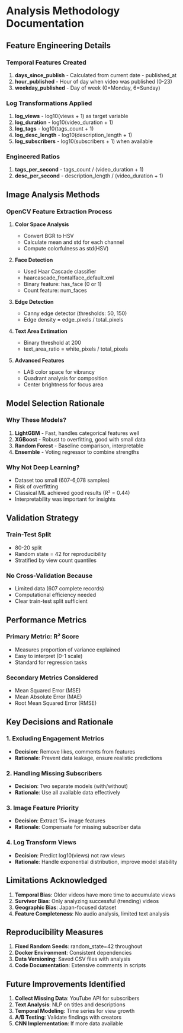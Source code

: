 # Analysis Methodology Documentation

## Feature Engineering Details

### Temporal Features Created
1. **days_since_publish** - Calculated from current date - published_at
2. **hour_published** - Hour of day when video was published (0-23)
3. **weekday_published** - Day of week (0=Monday, 6=Sunday)

### Log Transformations Applied
1. **log_views** - log10(views + 1) as target variable
2. **log_duration** - log10(video_duration + 1)
3. **log_tags** - log10(tags_count + 1)
4. **log_desc_length** - log10(description_length + 1)
5. **log_subscribers** - log10(subscribers + 1) when available

### Engineered Ratios
1. **tags_per_second** - tags_count / (video_duration + 1)
2. **desc_per_second** - description_length / (video_duration + 1)

## Image Analysis Methods

### OpenCV Feature Extraction Process
1. **Color Space Analysis**
   - Convert BGR to HSV
   - Calculate mean and std for each channel
   - Compute colorfulness as std(HSV)

2. **Face Detection**
   - Used Haar Cascade classifier
   - haarcascade_frontalface_default.xml
   - Binary feature: has_face (0 or 1)
   - Count feature: num_faces

3. **Edge Detection**
   - Canny edge detector (thresholds: 50, 150)
   - Edge density = edge_pixels / total_pixels

4. **Text Area Estimation**
   - Binary threshold at 200
   - text_area_ratio = white_pixels / total_pixels

5. **Advanced Features**
   - LAB color space for vibrancy
   - Quadrant analysis for composition
   - Center brightness for focus area

## Model Selection Rationale

### Why These Models?
1. **LightGBM** - Fast, handles categorical features well
2. **XGBoost** - Robust to overfitting, good with small data
3. **Random Forest** - Baseline comparison, interpretable
4. **Ensemble** - Voting regressor to combine strengths

### Why Not Deep Learning?
- Dataset too small (607-6,078 samples)
- Risk of overfitting
- Classical ML achieved good results (R² = 0.44)
- Interpretability was important for insights

## Validation Strategy

### Train-Test Split
- 80-20 split
- Random state = 42 for reproducibility
- Stratified by view count quantiles

### No Cross-Validation Because
- Limited data (607 complete records)
- Computational efficiency needed
- Clear train-test split sufficient

## Performance Metrics

### Primary Metric: R² Score
- Measures proportion of variance explained
- Easy to interpret (0-1 scale)
- Standard for regression tasks

### Secondary Metrics Considered
- Mean Squared Error (MSE)
- Mean Absolute Error (MAE)
- Root Mean Squared Error (RMSE)

## Key Decisions and Rationale

### 1. Excluding Engagement Metrics
- **Decision**: Remove likes, comments from features
- **Rationale**: Prevent data leakage, ensure realistic predictions

### 2. Handling Missing Subscribers
- **Decision**: Two separate models (with/without)
- **Rationale**: Use all available data effectively

### 3. Image Feature Priority
- **Decision**: Extract 15+ image features
- **Rationale**: Compensate for missing subscriber data

### 4. Log Transform Views
- **Decision**: Predict log10(views) not raw views
- **Rationale**: Handle exponential distribution, improve model stability

## Limitations Acknowledged

1. **Temporal Bias**: Older videos have more time to accumulate views
2. **Survivor Bias**: Only analyzing successful (trending) videos
3. **Geographic Bias**: Japan-focused dataset
4. **Feature Completeness**: No audio analysis, limited text analysis

## Reproducibility Measures

1. **Fixed Random Seeds**: random_state=42 throughout
2. **Docker Environment**: Consistent dependencies
3. **Data Versioning**: Saved CSV files with analysis
4. **Code Documentation**: Extensive comments in scripts

## Future Improvements Identified

1. **Collect Missing Data**: YouTube API for subscribers
2. **Text Analysis**: NLP on titles and descriptions
3. **Temporal Modeling**: Time series for view growth
4. **A/B Testing**: Validate findings with creators
5. **CNN Implementation**: If more data available